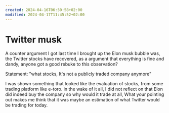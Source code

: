 ```yaml
---
created: 2024-04-16T06:50:58+02:00
modified: 2024-04-17T11:45:52+02:00
---
```


# Twitter musk

A counter argument I got last time I brought up the Elon musk bubble was, the Twitter stocks have recovered, as a argument that everything is fine and dandy, anyone got a good rebuke to this observation?

Statement: "what stocks, It's not a publicly traded company anymore"

I was shown something that looked like the evaluation of stocks, from some trading platform like e-toro. in the wake of it all, I did not reflect on that Elon did indeed buy the company so why would it trade at all, What your pointing out makes me think that it was maybe an estimation of what Twitter would be trading for today.
